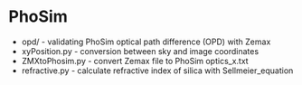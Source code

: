 # PhoSim

* opd/ - validating PhoSim optical path difference (OPD) with Zemax
* xyPosition.py - conversion between sky and image coordinates
* ZMXtoPhosim.py - convert Zemax file to PhoSim optics_x.txt
* refractive.py - calculate refractive index of silica with Sellmeier_equation

